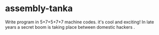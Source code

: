 # assembly-tanka
Write program in 5+7+5+7+7 machine codes. it's cool and exciting! In  late years a secret boom is taking place between domestic hackers .
